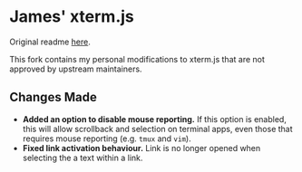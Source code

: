 # James' xterm.js

Original readme [here](README.md).

This fork contains my personal modifications to xterm.js that are not approved by upstream maintainers.

## Changes Made

- **Added an option to disable mouse reporting.**
  If this option is enabled, this will allow scrollback and selection on terminal apps, even those that requires mouse reporting (e.g. `tmux` and `vim`).
- **Fixed link activation behaviour.**
  Link is no longer opened when selecting the a text within a link.
